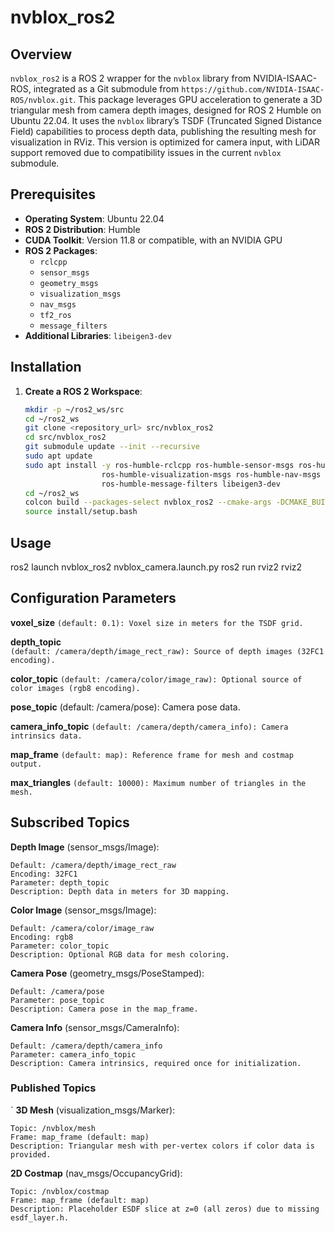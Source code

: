 # nvblox_ros2

## Overview

`nvblox_ros2` is a ROS 2 wrapper for the `nvblox` library from NVIDIA-ISAAC-ROS, integrated as a Git submodule from `https://github.com/NVIDIA-ISAAC-ROS/nvblox.git`. This package leverages GPU acceleration to generate a 3D triangular mesh from camera depth images, designed for ROS 2 Humble on Ubuntu 22.04. It uses the `nvblox` library’s TSDF (Truncated Signed Distance Field) capabilities to process depth data, publishing the resulting mesh for visualization in RViz. This version is optimized for camera input, with LiDAR support removed due to compatibility issues in the current `nvblox` submodule.

## Prerequisites

- **Operating System**: Ubuntu 22.04
- **ROS 2 Distribution**: Humble
- **CUDA Toolkit**: Version 11.8 or compatible, with an NVIDIA GPU
- **ROS 2 Packages**:
  - `rclcpp`
  - `sensor_msgs`
  - `geometry_msgs`
  - `visualization_msgs`
  - `nav_msgs`
  - `tf2_ros`
  - `message_filters`
- **Additional Libraries**: `libeigen3-dev`

## Installation

1. **Create a ROS 2 Workspace**:
   ```bash
   mkdir -p ~/ros2_ws/src
   cd ~/ros2_ws
   git clone <repository_url> src/nvblox_ros2
   cd src/nvblox_ros2
   git submodule update --init --recursive
   sudo apt update
   sudo apt install -y ros-humble-rclcpp ros-humble-sensor-msgs ros-humble-geometry-msgs \
                    ros-humble-visualization-msgs ros-humble-nav-msgs ros-humble-tf2-ros \
                    ros-humble-message-filters libeigen3-dev
   cd ~/ros2_ws
   colcon build --packages-select nvblox_ros2 --cmake-args -DCMAKE_BUILD_TYPE=Release
   source install/setup.bash
   ```
## Usage

   ros2 launch nvblox_ros2 nvblox_camera.launch.py
   ros2 run rviz2 rviz2
   
## Configuration Parameters

**voxel_size** 
```(default: 0.1): Voxel size in meters for the TSDF grid.```

**depth_topic**  
```(default: /camera/depth/image_rect_raw): Source of depth images (32FC1 encoding).```

**color_topic** 
```(default: /camera/color/image_raw): Optional source of color images (rgb8 encoding).```

**pose_topic** 
(default: /camera/pose): Camera pose data.

**camera_info_topic** 
```(default: /camera/depth/camera_info): Camera intrinsics data.```

**map_frame** 
```(default: map): Reference frame for mesh and costmap output.```

**max_triangles** 
```(default: 10000): Maximum number of triangles in the mesh.```


## Subscribed Topics

**Depth Image** (sensor_msgs/Image):
```
Default: /camera/depth/image_rect_raw
Encoding: 32FC1
Parameter: depth_topic
Description: Depth data in meters for 3D mapping.
```
**Color Image** (sensor_msgs/Image):
```
Default: /camera/color/image_raw
Encoding: rgb8
Parameter: color_topic
Description: Optional RGB data for mesh coloring.
```

**Camera Pose** (geometry_msgs/PoseStamped):
```
Default: /camera/pose
Parameter: pose_topic
Description: Camera pose in the map_frame.
```

**Camera Info** (sensor_msgs/CameraInfo):
```
Default: /camera/depth/camera_info
Parameter: camera_info_topic
Description: Camera intrinsics, required once for initialization.
```

### Published Topics
`
**3D Mesh** (visualization_msgs/Marker):
```
Topic: /nvblox/mesh
Frame: map_frame (default: map)
Description: Triangular mesh with per-vertex colors if color data is provided.
```

**2D Costmap** (nav_msgs/OccupancyGrid):
```
Topic: /nvblox/costmap
Frame: map_frame (default: map)
Description: Placeholder ESDF slice at z=0 (all zeros) due to missing esdf_layer.h.
```

